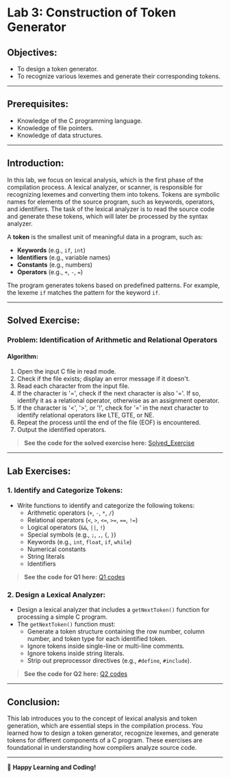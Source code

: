 # **Lab 3: Construction of Token Generator**

## **Objectives**:
- To design a token generator.
- To recognize various lexemes and generate their corresponding tokens.

---

## **Prerequisites**:
- Knowledge of the C programming language.
- Knowledge of file pointers.
- Knowledge of data structures.

---

## **Introduction**:
In this lab, we focus on lexical analysis, which is the first phase of the compilation process. A lexical analyzer, or scanner, is responsible for recognizing lexemes and converting them into tokens. Tokens are symbolic names for elements of the source program, such as keywords, operators, and identifiers. The task of the lexical analyzer is to read the source code and generate these tokens, which will later be processed by the syntax analyzer.

A **token** is the smallest unit of meaningful data in a program, such as:
- **Keywords** (e.g., `if`, `int`)
- **Identifiers** (e.g., variable names)
- **Constants** (e.g., numbers)
- **Operators** (e.g., `+`, `-`, `=`)

The program generates tokens based on predefined patterns. For example, the lexeme `if` matches the pattern for the keyword `if`.

---

## **Solved Exercise**:

### **Problem**: Identification of Arithmetic and Relational Operators

#### **Algorithm**:
1. Open the input C file in read mode.
2. Check if the file exists; display an error message if it doesn't.
3. Read each character from the input file.
4. If the character is '=', check if the next character is also '='. If so, identify it as a relational operator, otherwise as an assignment operator.
5. If the character is '<', '>', or '!', check for '=' in the next character to identify relational operators like LTE, GTE, or NE.
6. Repeat the process until the end of the file (EOF) is encountered.
7. Output the identified operators.

> **See the code for the solved exercise here:** [Solved_Exercise](./SOLVED_EXERCISE)

---

## **Lab Exercises**:

### **1. Identify and Categorize Tokens**:
- Write functions to identify and categorize the following tokens:
  - Arithmetic operators (`+`, `-`, `*`, `/`)
  - Relational operators (`<`, `>`, `<=`, `>=`, `==`, `!=`)
  - Logical operators (`&&`, `||`, `!`)
  - Special symbols (e.g., `;`, `,`, `{`, `}`)
  - Keywords (e.g., `int`, `float`, `if`, `while`)
  - Numerical constants
  - String literals
  - Identifiers

> **See the code for Q1 here:** [Q1 codes](./Q1)

### **2. Design a Lexical Analyzer**:
- Design a lexical analyzer that includes a `getNextToken()` function for processing a simple C program.
- The `getNextToken()` function must:
  - Generate a token structure containing the row number, column number, and token type for each identified token.
  - Ignore tokens inside single-line or multi-line comments.
  - Ignore tokens inside string literals.
  - Strip out preprocessor directives (e.g., `#define`, `#include`).

> **See the code for Q2 here:** [Q2 codes](./Q2)

---

## **Conclusion**:
This lab introduces you to the concept of lexical analysis and token generation, which are essential steps in the compilation process. You learned how to design a token generator, recognize lexemes, and generate tokens for different components of a C program. These exercises are foundational in understanding how compilers analyze source code.

---

🚀 **Happy Learning and Coding!**
